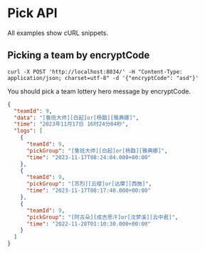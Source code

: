 # Pick API

All examples show cURL snippets.

## Picking a team by encryptCode

```shel
curl -X POST 'http://localhost:8034/' -H "Content-Type: application/json; charset=utf-8" -d '{"encryptCode": "asd"}'
```

You should pick a team lottery hero message by encryptCode.

```json
{
  "teamId": 9,
  "data": "[鲁班大师][白起]or[杨戬][雅典娜]",
  "time": "2023年11月17日 16时24分04秒",
  "logs": [
    {
      "teamId": 9,
      "pickGroup": "[鲁班大师][白起]or[杨戬][雅典娜]",
      "time": "2023-11-17T08:24:04.000+00:00"
    },
    {
      "teamId": 9,
      "pickGroup": "[苏烈][云缨]or[达摩][西施]",
      "time": "2023-11-17T08:17:40.000+00:00"
    },
    {
      "teamId": 9,
      "pickGroup": "[阿古朵][成吉思汗]or[沈梦溪][云中君]",
      "time": "2022-11-28T01:10:30.000+00:00"
    }
  ]
}
```

